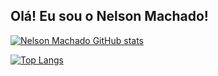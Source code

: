 ##   Olá! Eu sou o Nelson Machado!

<!-- GitHub Stats below -->
[![Nelson Machado GitHub stats](https://github-readme-stats.vercel.app/api?username=Nelsonmachado97&show_icons=true&theme=transparent)](https://github.com/Nelsonmachado97/github-readme-stats)

<!-- Top langs (Rank de linguagens) -->
[![Top Langs](https://github-readme-stats.vercel.app/api/top-langs/?username=Nelsonmachado97&size_weight=0.5&count_weight=0.5&langs_count=4)](https://github.com/Nelsonmachado97/github-readme-stats)
